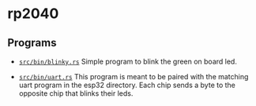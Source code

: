 # rp2040

## Programs

* [`src/bin/blinky.rs`](src/bin/blinky.rs)
Simple program to blink the green on board led.

* [`src/bin/uart.rs`](src/bin/uart.rs)
This program is meant to be paired with the matching uart program in the esp32
directory. Each chip sends a byte to the opposite chip that blinks their leds.
